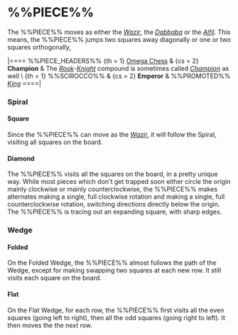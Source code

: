 # %%PIECE%%

The %%PIECE%% moves as either the [*Wazir*](wazir.html), the 
[*Dabbaba*](dabbaba.html) or the [*Alfil*](alfil.html). This means,
the %%PIECE%% jumps two squares away diagonally or one or
two squares orthogonally,

|====
%%PIECE_HEADERS%%
  {th = 1}  [Omega Chess](#wiki)
& {cs = 2}  **Champion**
&           The [*Rook*](rook.html)-[*Knight*](knight.html) compound
            is sometimes called [*Champion*](chancellor.html?piece=champion)
            as well \\
  {th = 1}  %%SCIROCCO%%
& {cs = 2}  **Emperor**
&           %%PROMOTED%% [*King*](king.html)
====|

### Spiral

#### Square

Since the %%PIECE%% can move as the [*Wazir*](wazir.html), it
will follow the Spiral, visiting all squares on the board.

#### Diamond

The %%PIECE%% visits all the squares on the board, in a pretty unique
way. While most pieces which don't get trapped soon either circle the
origin mainly clockwise or mainly counterclockwise, the %%PIECE%% makes
alternates making a single, full clockwise rotation and making a single, full
counterclockwise rotation, switching directions directly below the origin.
The %%PIECE%% is tracing out an expanding square, with sharp edges.

### Wedge

#### Folded

On the Folded Wedge, the %%PIECE%% almost follows the path of the Wedge,
except for making swapping two squares at each new row. It still visits
each square on the board.

#### Flat

On the Flat Wedge, for each row, the %%PIECE%% first visits all the even
squares (going left to right), then all the odd squares (going right to left).
It then moves the the next row.
